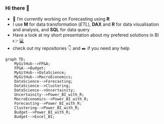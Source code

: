 ### Hi there 👋


- 🔭 I’m currently working on Forecasting using **R**
- I use **M** for data transformation (_ETL_), **DAX** and **R** for data visualisation and analysis, and **SQL** for data query
- Have a look at my short presentation about my prefered solutions in BI 👉 [:computer:](https://md3629.github.io/)
- check out my repositories :point_down: and :black_nib: if you need any help

```mermaid
graph TD;
    MyGitHub-->FP&A;
    FP&A-->Budget;
    MyGitHub-->DataScience;
    MyGitHub-->MacroEconomics;
    DataScience-->Forecasting;
    DataScience-->Clustering;
    DataScience-->Uncertainity;
    Uncertainity-->Power_BI_with_R;
    MacroEconomics-->Power_BI_with_R;
    Forecasting-->Power_BI_with_R;
    Clustering-->Power_BI_with_R;
    Budget-->Power_BI_with_R;
    Budget-->Excel_BI;
```
